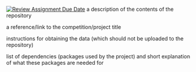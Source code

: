 [![Review Assignment Due Date](https://classroom.github.com/assets/deadline-readme-button-24ddc0f5d75046c5622901739e7c5dd533143b0c8e959d652212380cedb1ea36.svg)](https://classroom.github.com/a/_5MdjF4U)
a description of the contents of the repository

a reference/link to the competition/project title

instructions for obtaining the data (which should not be uploaded to the repository)

list of dependencies (packages used by the project) and short explanation of what these packages are needed for
